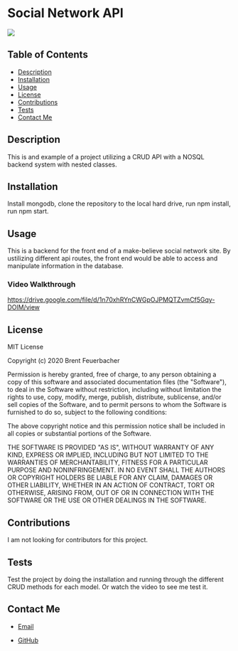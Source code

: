 
# Social Network API

![](https://img.shields.io/static/v1?label=license&message=MIT&color=green)
  

## Table of Contents
* [Description](#description)
* [Installation](#installation)
* [Usage](#usage)
* [License](#license)
* [Contributions](#contributions)
* [Tests](#tests)
* [Contact Me](#contact-me)

## Description
This is and example of a project utilizing a CRUD API with a NOSQL backend system with nested classes.

## Installation
Install mongodb, clone the repository to the local hard drive, run npm install, run npm start.

## Usage
This is a backend for the front end of a make-believe social network site.  By ustilizing different api routes, the front end would be able to access and manipulate information in the database.

### Video Walkthrough
https://drive.google.com/file/d/1n70xhRYnCWGpOJPMQTZvmCf5Gqy-DOlM/view

## License
MIT License

Copyright (c) 2020 Brent Feuerbacher

Permission is hereby granted, free of charge, to any person obtaining a copy
of this software and associated documentation files (the "Software"), to deal
in the Software without restriction, including without limitation the rights
to use, copy, modify, merge, publish, distribute, sublicense, and/or sell
copies of the Software, and to permit persons to whom the Software is
furnished to do so, subject to the following conditions:

The above copyright notice and this permission notice shall be included in all
copies or substantial portions of the Software.

THE SOFTWARE IS PROVIDED "AS IS", WITHOUT WARRANTY OF ANY KIND, EXPRESS OR
IMPLIED, INCLUDING BUT NOT LIMITED TO THE WARRANTIES OF MERCHANTABILITY,
FITNESS FOR A PARTICULAR PURPOSE AND NONINFRINGEMENT. IN NO EVENT SHALL THE
AUTHORS OR COPYRIGHT HOLDERS BE LIABLE FOR ANY CLAIM, DAMAGES OR OTHER
LIABILITY, WHETHER IN AN ACTION OF CONTRACT, TORT OR OTHERWISE, ARISING FROM,
OUT OF OR IN CONNECTION WITH THE SOFTWARE OR THE USE OR OTHER DEALINGS IN THE
SOFTWARE.

## Contributions
I am not looking for contributors for this project.

## Tests
Test the project by doing the installation and running through the different CRUD methods for each model.  Or watch the video to see me test it.

## Contact Me
* [Email](mailto:feuerbacherb@gmail.com)

* [GitHub](https://www.github.com/feuerbacherb)
